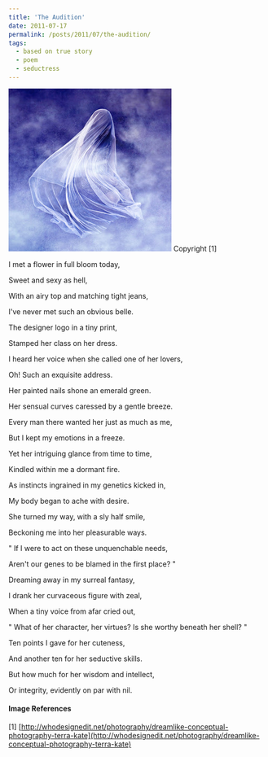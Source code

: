 ```yaml
---
title: 'The Audition'
date: 2011-07-17
permalink: /posts/2011/07/the-audition/
tags:
  - based on true story
  - poem
  - seductress
---
```



<p float="center">
  <img src="images/terra-kate-6.jpg" title="Imaginary image of a seductress?" alt="misty_pic" />
  Copyright [1]
</p>




I met a flower in full bloom today,

Sweet and sexy as hell,

With an airy top and matching tight jeans,

I've never met such an obvious belle.



The designer logo in a tiny print,

Stamped her class on her dress.

I heard her voice when she called one of her lovers,

Oh! Such an exquisite address.



Her painted nails shone an emerald green.

Her sensual curves caressed by a gentle breeze.

Every man there wanted her just as much as me,

But I kept my emotions in a freeze.


Yet her intriguing glance from time to time,

Kindled within me a dormant fire.

As instincts ingrained in my genetics kicked in,

My body began to ache with desire.


She turned my way, with a sly half smile,

Beckoning me into her pleasurable ways.

" If I were to act on these unquenchable needs, 

Aren't our genes to be blamed in the first place? "



Dreaming away in my surreal fantasy,

I drank her curvaceous figure with zeal,

When a tiny voice from afar cried out,

" What of her character, her virtues? Is she worthy beneath her shell? "



Ten points I gave for her cuteness,

And another ten for her seductive skills.

But how much for her wisdom and intellect,

Or integrity, evidently on par with nil.


#### Image References

[1] [http://whodesignedit.net/photography/dreamlike-conceptual-photography-terra-kate](http://whodesignedit.net/photography/dreamlike-conceptual-photography-terra-kate)
